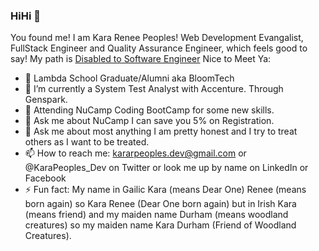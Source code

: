 ### HiHi 🤗

You found me! I am Kara Renee Peoples! Web Development Evangalist, FullStack Engineer and Quality Assurance Engineer, which feels good to say! My path is [Disabled to Software Engineer](https://www.linkedin.com/build-relation/newsletter-follow?entityUrn=6898716482310590464) Nice to Meet Ya:


- 🔭 Lambda School Graduate/Alumni aka BloomTech
- 🌱 I’m currently a System Test Analyst with Accenture. Through Genspark.
- 👯 Attending NuCamp Coding BootCamp for some new skills. 
- 🤔 Ask me about NuCamp I can save you 5% on Registration.
- 💬 Ask me about most anything I am pretty honest and I try to treat others as I want to be treated.
- 📫 How to reach me: kararpeoples.dev@gmail.com or @KaraPeoples_Dev on Twitter or look me up by name on LinkedIn or Facebook
- ⚡ Fun fact: My name in Gailic Kara (means Dear One) Renee (means born again) so Kara Renee (Dear One born again) but in Irish
     Kara (means friend) and my maiden name Durham (means woodland creatures) so my maiden name Kara Durham (Friend of Woodland Creatures).

